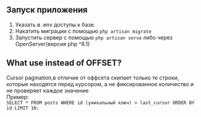 ## Запуск приложения
1. Указать в .env доступы к базе.
2. Накатить миграции с помощью ``php artisan migrate``
3. Запустить сервер с помощью ``php artisan serve`` либо через OpenServer(версия php ^8.1)

## What use instead of OFFSET?

Cursor pagination,в отличие от оффсета скипает только те строки, которые находятся перед курсором, а не фиксированное количество и не проверяет каждое значение <br>
Пример: <br>
``
    SELECT * FROM posts
    WHERE id (уникальный ключ) > last_cursor
    ORDER BY id
    LIMIT 10;
``
